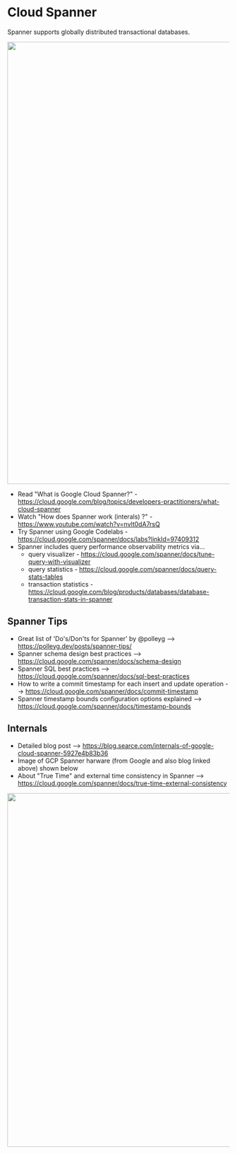 # Cloud Spanner

Spanner supports globally distributed transactional databases. 

<img src="https://github.com/lynnlangit/gcp-essentials/blob/master/7_sample_data/images/spanner-sketchnote.png" width=1000>

- Read "What is Google Cloud Spanner?" - https://cloud.google.com/blog/topics/developers-practitioners/what-cloud-spanner
- Watch "How does Spanner work (interals) ?" - https://www.youtube.com/watch?v=nvlt0dA7rsQ
- Try Spanner using Google Codelabs - https://cloud.google.com/spanner/docs/labs?linkId=97409312
- Spanner includes query performance observability metrics via...
    - query visualizer - https://cloud.google.com/spanner/docs/tune-query-with-visualizer
    - query statistics - https://cloud.google.com/spanner/docs/query-stats-tables
    - transaction statistics - https://cloud.google.com/blog/products/databases/database-transaction-stats-in-spanner

## Spanner Tips

- Great list of 'Do's/Don'ts for Spanner' by @polleyg --> https://polleyg.dev/posts/spanner-tips/
- Spanner schema design best practices --> https://cloud.google.com/spanner/docs/schema-design
- Spanner SQL best practices --> https://cloud.google.com/spanner/docs/sql-best-practices
- How to write a commit timestamp for each insert and update operation --> https://cloud.google.com/spanner/docs/commit-timestamp
- Spanner timestamp bounds configuration options explained --> https://cloud.google.com/spanner/docs/timestamp-bounds

## Internals

- Detailed blog post --> https://blog.searce.com/internals-of-google-cloud-spanner-5927e4b83b36
- Image of GCP Spanner harware (from Google and also blog linked above) shown below
- About "True Time" and external time consistency in Spanner --> https://cloud.google.com/spanner/docs/true-time-external-consistency

<img src="https://github.com/lynnlangit/gcp-essentials/blob/master/7_sample_data/images/true-time.jpg" width=800>


